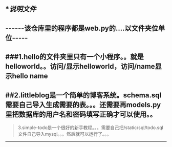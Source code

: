 ************************说明文件***********************
-------------------------------------------------------
------该仓库里的程序都是web.py的....以文件夹位单位-----
-------------------------------------------------------
###1.hello的文件夹里只有一个小程序。。就是helloworld。。访问/显示helloworld，访问/name显示hello name
-------------------------------------------------------
##2.littleblog是一个简单的博客系统。schema.sql需要自己导入生成需要的表。。。还需要再models.py里把数据库的用户名和密码填写正确才可以使用。。
-------------------------------------------------------
>3.simple-todo是一个很好的新手教程。。。需要自己把/static/sql/todo.sql文件自己导入mysql。。。然后就可以运行了。。。
------------------------------------------------------

